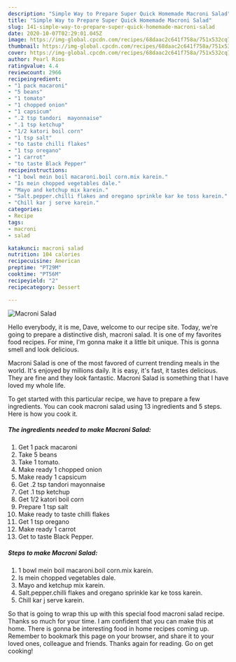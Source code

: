 ```yaml
---
description: "Simple Way to Prepare Super Quick Homemade Macroni Salad"
title: "Simple Way to Prepare Super Quick Homemade Macroni Salad"
slug: 141-simple-way-to-prepare-super-quick-homemade-macroni-salad
date: 2020-10-07T02:29:01.045Z
image: https://img-global.cpcdn.com/recipes/68daac2c641f758a/751x532cq70/macroni-salad-recipe-main-photo.jpg
thumbnail: https://img-global.cpcdn.com/recipes/68daac2c641f758a/751x532cq70/macroni-salad-recipe-main-photo.jpg
cover: https://img-global.cpcdn.com/recipes/68daac2c641f758a/751x532cq70/macroni-salad-recipe-main-photo.jpg
author: Pearl Rios
ratingvalue: 4.4
reviewcount: 2966
recipeingredient:
- "1 pack macaroni"
- "5 beans"
- "1 tomato"
- "1 chopped onion"
- "1 capsicum"
- ".2 tsp tandori  mayonnaise"
- ".1 tsp ketchup"
- "1/2 katori boil corn"
- "1 tsp salt"
- "to taste chilli flakes"
- "1 tsp oregano"
- "1 carrot"
- "to taste Black Pepper"
recipeinstructions:
- "1 bowl mein boil macaroni.boil corn.mix karein."
- "Is mein chopped vegetables dale."
- "Mayo and ketchup mix karein."
- "Salt.pepper.chilli flakes and oregano sprinkle kar ke toss karein."
- "Chill kar j serve karein."
categories:
- Recipe
tags:
- macroni
- salad

katakunci: macroni salad 
nutrition: 104 calories
recipecuisine: American
preptime: "PT29M"
cooktime: "PT56M"
recipeyield: "2"
recipecategory: Dessert

---
```



![Macroni Salad](https://img-global.cpcdn.com/recipes/68daac2c641f758a/751x532cq70/macroni-salad-recipe-main-photo.jpg)

Hello everybody, it is me, Dave, welcome to our recipe site. Today, we're going to prepare a distinctive dish, macroni salad. It is one of my favorites food recipes. For mine, I'm gonna make it a little bit unique. This is gonna smell and look delicious.



Macroni Salad is one of the most favored of current trending meals in the world. It's enjoyed by millions daily. It is easy, it's fast, it tastes delicious. They are fine and they look fantastic. Macroni Salad is something that I have loved my whole life.


To get started with this particular recipe, we have to prepare a few ingredients. You can cook macroni salad using 13 ingredients and 5 steps. Here is how you cook it.

<!--inarticleads1-->

##### The ingredients needed to make Macroni Salad:

1. Get 1 pack macaroni
1. Take 5 beans
1. Take 1 tomato.
1. Make ready 1 chopped onion
1. Make ready 1 capsicum
1. Get .2 tsp tandori  mayonnaise
1. Get .1 tsp ketchup
1. Get 1/2 katori boil corn
1. Prepare 1 tsp salt
1. Make ready to taste chilli flakes
1. Get 1 tsp oregano
1. Make ready 1 carrot
1. Get to taste Black Pepper.




<!--inarticleads2-->

##### Steps to make Macroni Salad:

1. 1 bowl mein boil macaroni.boil corn.mix karein.
1. Is mein chopped vegetables dale.
1. Mayo and ketchup mix karein.
1. Salt.pepper.chilli flakes and oregano sprinkle kar ke toss karein.
1. Chill kar j serve karein.




So that is going to wrap this up with this special food macroni salad recipe. Thanks so much for your time. I am confident that you can make this at home. There is gonna be interesting food in home recipes coming up. Remember to bookmark this page on your browser, and share it to your loved ones, colleague and friends. Thanks again for reading. Go on get cooking!
